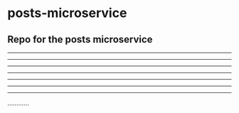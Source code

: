 # posts-microservice
Repo for the posts microservice
-----------
-----------
-----------
-----------
-----------
-----------
-----------
-----------
............
